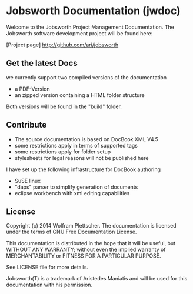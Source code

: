 Jobsworth Documentation (jwdoc)
===============================

Welcome to the Jobsworth Project Management Documentation.
The Jobsworth software development project will be found here:

[Project page]             http://github.com/ari/jobsworth


Get the latest Docs
-------------------

we currently support two compiled versions of the documentation

* a PDF-Version
* an zipped version containing a HTML folder structure
 
Both versions will be found in the "build" folder.

Contribute
----------

* The source documentation is based on DocBook XML V4.5
* some restrictions apply in terms of supported tags
* some restrictions apply for folder setup
* stylesheets for legal reasons will not be published here

I have set up the following infrastructure for DocBook authoring

* SuSE linux
* "daps" parser to simplify generation of documents
* eclipse workbench with xml editing capabilities

License
-------

Copyright (c) 2014 Wolfram Plettscher. The documentation is licensed under the terms of GNU Free Documentation License.

This documentation is distributed in the hope that it will be useful, but WITHOUT ANY WARRANTY; without even the implied warranty of MERCHANTABILITY or FITNESS FOR A PARTICULAR PURPOSE.

See LICENSE file for more details.


Jobsworth(T) is a trademark of Aristedes Maniatis and will be used for this documentation with his permission. 
